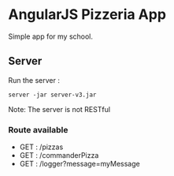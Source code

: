 # AngularJS Pizzeria App

Simple app for my school.

## Server
Run the server :
```
server -jar server-v3.jar
```
Note: The server is not RESTful

### Route available
- GET : /pizzas
- GET : /commanderPizza
- GET : /logger?message=myMessage